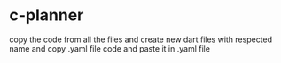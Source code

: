 # c-planner

copy the code from all the files and create new dart files with respected name and copy .yaml file code and paste it in .yaml file
